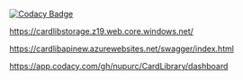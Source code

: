 
[![Codacy Badge](https://api.codacy.com/project/badge/Grade/2b3554f9e4194f7cb28ba5745fc43338)](https://app.codacy.com/gh/nupurc/CardLibrary?utm_source=github.com&utm_medium=referral&utm_content=nupurc/CardLibrary&utm_campaign=Badge_Grade)

https://cardlibstorage.z19.web.core.windows.net/

https://cardlibapinew.azurewebsites.net/swagger/index.html

https://app.codacy.com/gh/nupurc/CardLibrary/dashboard
